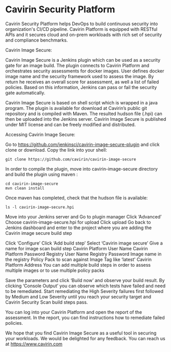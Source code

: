 Cavirin Security Platform
====================

Cavirin Security Platform helps DevOps to build continuous security into organization's CI/CD pipeline. Cavirin Platform is equipped with RESTful APIs and it secures cloud and on-prem workloads with rich set of security and compliance benchmarks.  
 
Cavirin Image Secure:

Cavirin Image Secure is a Jenkins plugin which can be used as a security gate for an image build. The plugin connects to Cavirin Platform and orchestrates security assessments for docker images. User defines docker image name and the security framework used to assess the image. By return he receives an overall score for assessment, as well a list of failed policies. Based on this information, Jenkins can pass or fail the security gate automatically.  

Cavirin Image Secure is based on shell script which is wrapped in a java program. The plugin is available for download at Cavirin’s public git repository and is compiled with Maven. The resulted hudson file (.hpi) can then be uploaded  into the Jenkins server. Cavirin Image Secure is published under MIT license and can be freely modified and distributed.

Accessing Cavirin Image Secure:

Go to https://github.com/jenkinsci/cavirin-image-secure-plugin and click clone or download. Copy the link into your shell:
```
git clone https://github.com/cavirin/cavirin-image-secure
```
In order to compile the plugin, move into cavirin-image-secure directory and build the plugin using maven :
```
cd cavirin-image-secure
mvn clean install
```
Once maven has completed, check that the hudson file is available: 
```
ls -l cavirin-image–secure.hpi
```
Move into your Jenkins server and 
Go to plugin manager
Click ‘Advanced’
Choose cavirin-image-secure.hpi for upload
Click upload
Go back to Jenkins dashboard and enter to the project where you are adding the Cavirin image secure build step

Click ‘Configure’
Click ‘Add build step’
Select ‘Cavirin image secure’
Give a name for image scan build step
Cavirin Platform User Name 
Cavirin Platform Password
Registry User Name
Registry Password
Image name in the registry
Policy Pack to scan against
Image Tag like ‘latest'
Cavirin Platform  Address
You can add multiple build steps in order to assess multiple images or to use multiple policy packs

Save the parameters and click ‘Build now’ and observe your build result. By clicking ‘Console Output’ you can observe which tests have failed and need to be remediated. Start remediating the High Severity failures first followed by Medium and Low Severity until you reach your security target and Cavirin Security Scan build steps pass.

You can log into your Cavirin Platform and open the report of the assessment. In the report, you can find instructions how to remediate failed policies.

We hope that you find Cavirin Image Secure as a useful tool in securing your workloads. We would be delighted for any feedback. You can reach us at https://www.cavirin.com
